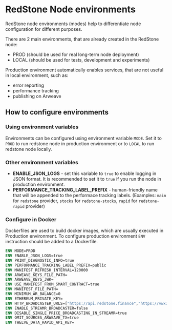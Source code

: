 # RedStone Node environments

RedStone node environments (modes) help to differentiate node configuration for different purposes.

There are 2 main environments, that are already created in the RedStone node:

- PROD (should be used for real long-term node deployment)
- LOCAL (should be used for tests, development and experiments)

Production environment automatically enables services, that are not useful in local environment, such as:

- error reporting
- performance tracking
- publishing on Arweave

## How to configure environments

### Using environment variables

Environments can be configured using environment variable `MODE`. Set it to `PROD` to run redstone node in production environment or to `LOCAL` to run redstone node locally.

### Other environment variables

- **ENABLE_JSON_LOGS** - set this variable to `true` to enable logging in JSON format. It is recommended to set it to `true` if you run the node in production environment.
- **PERFORMANCE_TRACKING_LABEL_PREFIX** - human-friendly name that will be appended to the performace tracking labels. (Examples: `main` for `redstone` provider, `stocks` for `redstone-stocks`, `rapid` for `redstone-rapid` provider)

### Configure in Docker

Dockerfiles are used to build docker images, which are usually executed in Production environment. To configure production environment `ENV` instruction should be added to a Dockerfile.

```dockerfile
ENV MODE=PROD
ENV ENABLE_JSON_LOGS=true
ENV PRINT_DIAGNOSTIC_INFO=true
ENV PERFORMANCE_TRACKING_LABEL_PREFIX=public
ENV MANIFEST_REFRESH_INTERVAL=120000
ENV ARWEAVE_KEYS_FILE_PATH=
ENV ARWEAVE_KEYS_JWK=
ENV USE_MANIFEST_FROM_SMART_CONTRACT=true
ENV MANIFEST_FILE_PATH=
ENV MINIMUM_AR_BALANCE=0
ENV ETHEREUM_PRIVATE_KEY=
ENV HTTP_BROADCASTER_URLS=["https://api.redstone.finance","https://vwx3eni8c7.eu-west-1.awsapprunner.com","https://container-service-1.dv9sai71f4rsq.eu-central-1.cs.amazonlightsail.com"]
ENV ENABLE_STREAMR_BROADCASTER=false
ENV DISABLE_SINGLE_PRICE_BROADCASTING_IN_STREAMR=true
ENV OMIT_SOURCES_ARWEAVE_TX=true
ENV TWELVE_DATA_RAPID_API_KEY=
```
